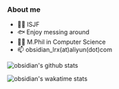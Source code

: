 ### About me

- 👨‍💻 ISJF
- 🐟 Enjoy messing around
- 👨‍🎓 M.Phil in Computer Science
- 📫 obsidian_lrx(at)aliyun(dot)com
<!--
- 😄 Pronouns: ...
- ⚡ Fun fact: ...
- 🤔 I’m looking for help with ...
- 💬 Ask me about ...
-->

![obsidian's github stats](https://github-readme-stats.vercel.app/api?username=ooobsidian&show_icons=true&theme=flag-india)

![obsidian's wakatime stats](https://github-readme-stats.vercel.app/api/wakatime?username=alphalrx&theme=flag-india)
